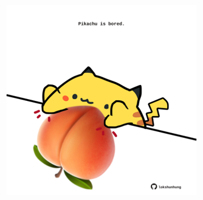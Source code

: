 <!-- built at 06/03/2024, 19:00:42 UTC -->
<p align="center">
  <img width="500" height="500" src="./ReadmeImage.svg">
</p>
